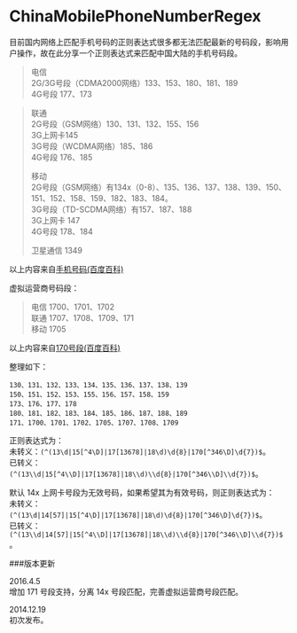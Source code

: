 ChinaMobilePhoneNumberRegex
===========================

目前国内网络上匹配手机号码的正则表达式很多都无法匹配最新的号码段，影响用户操作，故在此分享一个正则表达式来匹配中国大陆的手机号码段。

>电信   
>2G/3G号段（CDMA2000网络）133、153、180、181、189   
>4G号段 177、173   
   
>联通   
>2G号段（GSM网络）130、131、132、155、156   
>3G上网卡145   
>3G号段（WCDMA网络）185、186   
>4G号段 176、185   
>   
>移动   
>2G号段（GSM网络）有134x（0-8）、135、136、137、138、139、150、151、152、158、159、182、183、184。   
>3G号段（TD-SCDMA网络）有157、187、188   
>3G上网卡 147   
>4G号段 178、184   
>   
>卫星通信 1349   

以上内容来自[手机号码(百度百科)](http://baike.baidu.com/view/781667.htm)

虚拟运营商号码段：
   
>电信 1700、1701、1702   
>联通 1707、1708、1709、171   
>移动 1705   

以上内容来自[170号段(百度百科)](http://baike.baidu.com/view/12118274.htm)

整理如下：   

```
130、131、132、133、134、135、136、137、138、139
150、151、152、153、155、156、157、158、159
173、176、177、178
180、181、182、183、184、185、186、187、188、189
171、1700、1701、1702、1705、1707、1708、1709
```

正则表达式为：   
未转义：`(^(13\d|15[^4\D]|17[13678]|18\d)\d{8}|170[^346\D]\d{7})$`。   
已转义：`(^(13\\d|15[^4\\D]|17[13678]|18\\d)\\d{8}|170[^346\\D]\\d{7})$`。   

默认 14x 上网卡号段为无效号码，如果希望其为有效号码，则正则表达式为：   
未转义：`(^(13\d|14[57]|15[^4\D]|17[13678]|18\d)\d{8}|170[^346\D]\d{7})$`。   
已转义：`(^(13\\d|14[57]|15[^4\\D]|17[13678]|18\\d)\\d{8}|170[^346\\D]\\d{7})$`。


###版本更新

2016.4.5   
增加 171 号段支持，分离 14x 号段匹配，完善虚拟运营商号段匹配。

2014.12.19    
初次发布。
